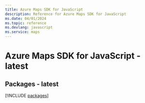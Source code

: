 ```yaml
---
title: Azure Maps SDK for JavaScript
description: Reference for Azure Maps SDK for JavaScript
ms.date: 04/01/2024
ms.topic: reference
ms.devlang: javascript
ms.service: maps
---
```

# Azure Maps SDK for JavaScript - latest
## Packages - latest
[!INCLUDE [packages](maps-index.md)]